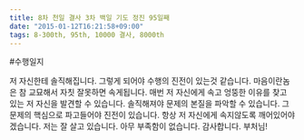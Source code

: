 ```yaml
---
title: 8차 천일 결사 3차 백일 기도 정진 95일째
date: "2015-01-12T16:21:58+09:00"
tags: 8-300th, 95th, 10000 결사, 8000th
---
```


#수행일지

저 자신한테 솔직해집니다. 그렇게 되어야 수행의 진전이 있는것 같습니다. 마음이란놈은 참 교묘해서 자칫 잘못하면 속게됩니다. 매번 저 자신에게 속고 엉뚱한 이유를 찾고 있는 저 자신을 발견할 수 있습니다. 솔직해져야 문제의 본질을 파악할 수 있습니다. 그 문제의 핵심으로 파고들어야 진전이 있습니다. 항상 저 자신에게 속지않도록 깨어있어야겠습니다. 저는 잘 살고 있습니다. 아무 부족함이 없습니다. 감사합니다. 부처님!
